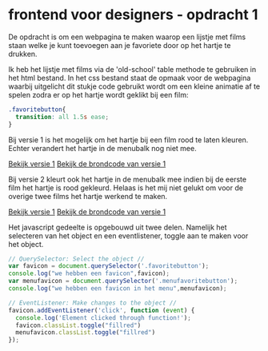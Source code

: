# frontend voor designers - opdracht 1
De opdracht is om een webpagina te maken waarop een lijstje met films staan welke je kunt toevoegen aan je favoriete door op het hartje te drukken. 

Ik heb het lijstje met films via de 'old-school' table methode te gebruiken in het html bestand. In het css bestand staat de opmaak voor de webpagina waarbij uitgelicht dit stukje code gebruikt wordt om een kleine animatie af te spelen zodra er op het hartje wordt geklikt bij een film:

```css
.favoritebutton{
  transition: all 1.5s ease;
}
```
Bij versie 1 is het mogelijk om het hartje bij een film rood te laten kleuren. Echter verandert het hartje in de menubalk nog niet mee. 

[Bekijk versie 1](https://JelmerPWN.github.io/frontendvoordesigners/opdracht1/v1/)
[Bekijk de brondcode van versie 1](https://github.com/JelmerPWN/frontendvoordesigners/blob/master/opdracht1/v1/)

Bij versie 2 kleurt ook het hartje in de menubalk mee indien bij de eerste film het hartje is rood gekleurd. Helaas is het mij niet gelukt om voor de overige twee films het hartje werkend te maken. 

[Bekijk versie 1](https://JelmerPWN.github.io/frontendvoordesigners/opdracht1/v2/)
[Bekijk de brondcode van versie 1](https://github.com/JelmerPWN/frontendvoordesigners/blob/master/opdracht1/v2/)

Het javascript gedeelte is opgebouwd uit twee delen. Namelijk het selecteren van het object en een eventlistener, toggle aan te maken voor het object. 
```javascript
// QuerySelector: Select the object //
var favicon = document.querySelector('.favoritebutton');
console.log("we hebben een favicon",favicon);
var menufavicon = document.querySelector('.menufavoritebutton');
console.log("we hebben een favicon in het menu",menufavicon);

// EventListener: Make changes to the object //
favicon.addEventListener('click', function (event) {
  console.log('Element clicked through function!');
  favicon.classList.toggle("fillred")
  menufavicon.classList.toggle("fillred")
});
```



